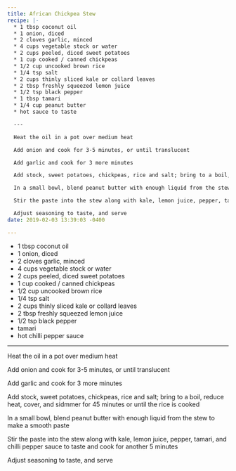 ```yaml
---
title: African Chickpea Stew
recipe: |-
  * 1 tbsp coconut oil
  * 1 onion, diced
  * 2 cloves garlic, minced
  * 4 cups vegetable stock or water
  * 2 cups peeled, diced sweet potatoes
  * 1 cup cooked / canned chickpeas
  * 1/2 cup uncooked brown rice
  * 1/4 tsp salt
  * 2 cups thinly sliced kale or collard leaves
  * 2 tbsp freshly squeezed lemon juice
  * 1/2 tsp black pepper
  * 1 tbsp tamari
  * 1/4 cup peanut butter
  * hot sauce to taste

  ---

  Heat the oil in a pot over medium heat

  Add onion and cook for 3-5 minutes, or until translucent

  Add garlic and cook for 3 more minutes

  Add stock, sweet potatoes, chickpeas, rice and salt; bring to a boil, reduce heat, cover, and sidmmer for 45 minutes or until the rice is cooked

  In a small bowl, blend peanut butter with enough liquid from the stew to make a smooth paste

  Stir the paste into the stew along with kale, lemon juice, pepper, tamari, and chilli pepper sauce to taste and cook for another 5 minutes

  Adjust seasoning to taste, and serve
date: 2019-02-03 13:39:03 -0400

---
```

* 1 tbsp coconut oil
* 1 onion, diced
* 2 cloves garlic, minced
* 4 cups vegetable stock or water
* 2 cups peeled, diced sweet potatoes
* 1 cup cooked / canned chickpeas
* 1/2 cup uncooked brown rice
* 1/4 tsp salt
* 2 cups thinly sliced kale or collard leaves
* 2 tbsp freshly squeezed lemon juice
* 1/2 tsp black pepper
* tamari
* hot chilli pepper sauce

---

Heat the oil in a pot over medium heat

Add onion and cook for 3-5 minutes, or until translucent

Add garlic and cook for 3 more minutes

Add stock, sweet potatoes, chickpeas, rice and salt; bring to a boil, reduce heat, cover, and sidmmer for 45 minutes or until the rice is cooked

In a small bowl, blend peanut butter with enough liquid from the stew to make a smooth paste

Stir the paste into the stew along with kale, lemon juice, pepper, tamari, and chilli pepper sauce to taste and cook for another 5 minutes

Adjust seasoning to taste, and serve
